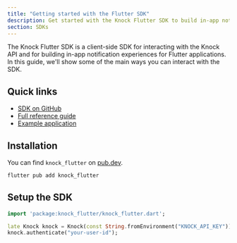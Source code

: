 ```yaml
---
title: "Getting started with the Flutter SDK"
description: Get started with the Knock Flutter SDK to build in-app notification experiences.
section: SDKs
---
```


The Knock Flutter SDK is a client-side SDK for interacting with the Knock API and for building in-app notification experiences for Flutter applications. In this guide, we'll show some of the main ways you can interact with the SDK.

## Quick links

- [SDK on GitHub](https://github.com/knocklabs/knock-flutter)
- [Full reference guide](/sdks/flutter/reference)
- [Example application](https://github.com/knocklabs/knock-flutter/tree/main/example)

## Installation

You can find `knock_flutter` on [pub.dev](https://pub.dev/packages/knock_flutter).

```bash
flutter pub add knock_flutter
```

## Setup the SDK

```dart
import 'package:knock_flutter/knock_flutter.dart';

late Knock knock = Knock(const String.fromEnvironment("KNOCK_API_KEY"));
knock.authenticate("your-user-id");
```
